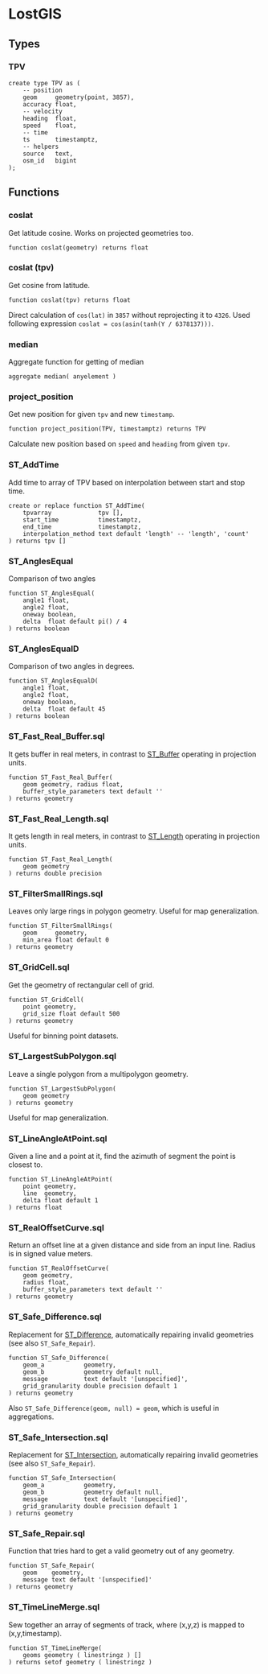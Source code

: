 # LostGIS

## Types

### TPV

    create type TPV as (
        -- position
        geom     geometry(point, 3857),
        accuracy float,
        -- velocity
        heading  float,
        speed    float,
        -- time
        ts       timestamptz,
        -- helpers
        source   text,
        osm_id   bigint
    );

## Functions

### coslat

Get latitude cosine. Works on projected geometries too.

    function coslat(geometry) returns float


### coslat (tpv)

Get cosine from latitude.

    function coslat(tpv) returns float


Direct calculation of `cos(lat)` in `3857` without reprojecting it to `4326`. Used following expression `coslat = cos(asin(tanh(Y / 6378137)))`.

### median

Aggregate function for getting of median

    aggregate median( anyelement )

### project_position

Get new position for given `tpv` and new `timestamp`.

    function project_position(TPV, timestamptz) returns TPV

Calculate new position based on `speed` and `heading` from given `tpv`.


### ST_AddTime

Add time to array of TPV based on interpolation between start and stop time.

    create or replace function ST_AddTime(
        tpvarray             tpv [],
        start_time           timestamptz,
        end_time             timestamptz,
        interpolation_method text default 'length' -- 'length', 'count'
    ) returns tpv []


### ST_AnglesEqual

Comparison of two angles

    function ST_AnglesEqual(
        angle1 float,
        angle2 float,
        oneway boolean,
        delta  float default pi() / 4
    ) returns boolean

### ST_AnglesEqualD

Comparison of two angles in degrees.

    function ST_AnglesEqualD(
        angle1 float,
        angle2 float,
        oneway boolean,
        delta  float default 45
    ) returns boolean

### ST_Fast_Real_Buffer.sql

It gets buffer in real meters, in contrast to [ST_Buffer](http://www.postgis.org/docs/ST_Buffer.html) operating in projection units.

    function ST_Fast_Real_Buffer(
        geom geometry, radius float,
        buffer_style_parameters text default ''
    ) returns geometry

### ST_Fast_Real_Length.sql

It gets length in real meters, in contrast to [ST_Length](http://www.postgis.org/docs/ST_Length.html) operating in projection units.

    function ST_Fast_Real_Length(
        geom geometry
    ) returns double precision

### ST_FilterSmallRings.sql

Leaves only large rings in polygon geometry. Useful for map generalization.

    function ST_FilterSmallRings(
        geom     geometry,
        min_area float default 0
    ) returns geometry

### ST_GridCell.sql

Get the geometry of rectangular cell of grid.

    function ST_GridCell(
        point geometry,
        grid_size float default 500
    ) returns geometry

Useful for binning point datasets.

### ST_LargestSubPolygon.sql

Leave a single polygon from a multipolygon geometry.

    function ST_LargestSubPolygon(
        geom geometry
    ) returns geometry

Useful for map generalization.

### ST_LineAngleAtPoint.sql

Given a line and a point at it, find the azimuth of segment the point is closest to.

    function ST_LineAngleAtPoint(
        point geometry,
        line  geometry,
        delta float default 1
    ) returns float

### ST_RealOffsetCurve.sql

Return an offset line at a given distance and side from an input line. Radius is in signed value meters.

    function ST_RealOffsetCurve(
        geom geometry,
        radius float,
        buffer_style_parameters text default ''
    ) returns geometry

### ST_Safe_Difference.sql

Replacement for [ST_Difference](http://www.postgis.org/docs/ST_Difference.html), automatically repairing invalid geometries (see also `ST_Safe_Repair`). 

    function ST_Safe_Difference(
        geom_a           geometry,
        geom_b           geometry default null,
        message          text default '[unspecified]',
        grid_granularity double precision default 1
    ) returns geometry

Also `ST_Safe_Difference(geom, null) = geom`, which is useful in aggregations.

### ST_Safe_Intersection.sql

Replacement for [ST_Intersection](http://www.postgis.org/docs/ST_Intersection.html), automatically repairing invalid geometries (see also `ST_Safe_Repair`).

    function ST_Safe_Intersection(
        geom_a           geometry,
        geom_b           geometry default null,
        message          text default '[unspecified]',
        grid_granularity double precision default 1
    ) returns geometry

### ST_Safe_Repair.sql

Function that tries hard to get a valid geometry out of any geometry.

    function ST_Safe_Repair(
        geom    geometry,
        message text default '[unspecified]'
    ) returns geometry

### ST_TimeLineMerge.sql

Sew together an array of segments of track, where (x,y,z) is mapped to (x,y,timestamp).

    function ST_TimeLineMerge(
        geoms geometry ( linestringz ) []
    ) returns setof geometry ( linestringz )
